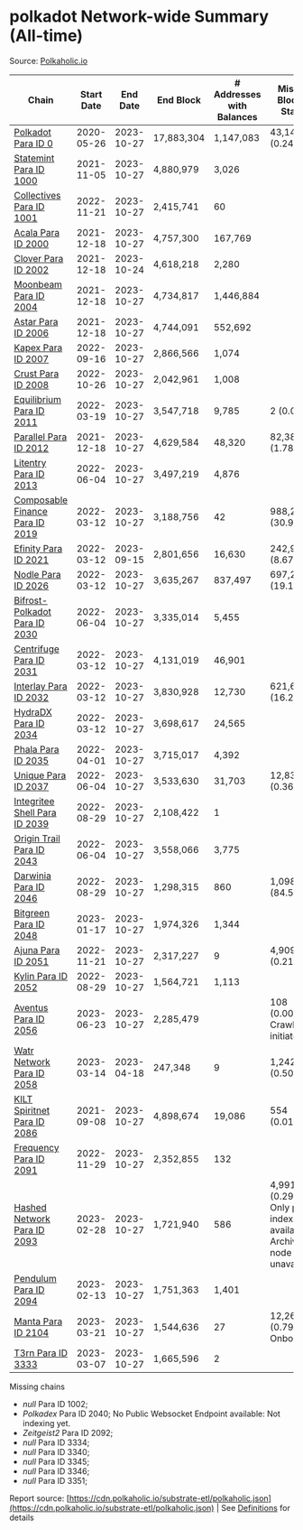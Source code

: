 # polkadot Network-wide Summary (All-time)

Source: [Polkaholic.io](https://polkaholic.io)


| Chain            | Start Date | End Date | End Block | # Addresses with Balances | Missing Blocks / Status |
| ---------------- | ---------- | ---------| --------- | ------------------------- | ----------------------- |
| [Polkadot Para ID 0](/polkadot/0-polkadot) | 2020-05-26 | 2023-10-27 | 17,883,304 |  1,147,083 | 43,144 (0.24%)  |
| [Statemint Para ID 1000](/polkadot/1000-statemint) | 2021-11-05 | 2023-10-27 | 4,880,979 |  3,026 |    |
| [Collectives Para ID 1001](/polkadot/1001-collectives) | 2022-11-21 | 2023-10-27 | 2,415,741 |  60 |    |
| [Acala Para ID 2000](/polkadot/2000-acala) | 2021-12-18 | 2023-10-27 | 4,757,300 |  167,769 |    |
| [Clover Para ID 2002](/polkadot/2002-clover) | 2021-12-18 | 2023-10-24 | 4,618,218 |  2,280 |    |
| [Moonbeam Para ID 2004](/polkadot/2004-moonbeam) | 2021-12-18 | 2023-10-27 | 4,734,817 |  1,446,884 |    |
| [Astar Para ID 2006](/polkadot/2006-astar) | 2021-12-18 | 2023-10-27 | 4,744,091 |  552,692 |    |
| [Kapex Para ID 2007](/polkadot/2007-kapex) | 2022-09-16 | 2023-10-27 | 2,866,566 |  1,074 |    |
| [Crust Para ID 2008](/polkadot/2008-crust) | 2022-10-26 | 2023-10-27 | 2,042,961 |  1,008 |    |
| [Equilibrium Para ID 2011](/polkadot/2011-equilibrium) | 2022-03-19 | 2023-10-27 | 3,547,718 |  9,785 | 2 (0.00%)  |
| [Parallel Para ID 2012](/polkadot/2012-parallel) | 2021-12-18 | 2023-10-27 | 4,629,584 |  48,320 | 82,381 (1.78%)  |
| [Litentry Para ID 2013](/polkadot/2013-litentry) | 2022-06-04 | 2023-10-27 | 3,497,219 |  4,876 |    |
| [Composable Finance Para ID 2019](/polkadot/2019-composable) | 2022-03-12 | 2023-10-27 | 3,188,756 |  42 | 988,228 (30.99%)  |
| [Efinity Para ID 2021](/polkadot/2021-efinity) | 2022-03-12 | 2023-09-15 | 2,801,656 |  16,630 | 242,949 (8.67%)  |
| [Nodle Para ID 2026](/polkadot/2026-nodle) | 2022-03-12 | 2023-10-27 | 3,635,267 |  837,497 | 697,249 (19.18%)  |
| [Bifrost-Polkadot Para ID 2030](/polkadot/2030-bifrost-dot) | 2022-06-04 | 2023-10-27 | 3,335,014 |  5,455 |    |
| [Centrifuge Para ID 2031](/polkadot/2031-centrifuge) | 2022-03-12 | 2023-10-27 | 4,131,019 |  46,901 |    |
| [Interlay Para ID 2032](/polkadot/2032-interlay) | 2022-03-12 | 2023-10-27 | 3,830,928 |  12,730 | 621,626 (16.23%)  |
| [HydraDX Para ID 2034](/polkadot/2034-hydradx) | 2022-03-12 | 2023-10-27 | 3,698,617 |  24,565 |    |
| [Phala Para ID 2035](/polkadot/2035-phala) | 2022-04-01 | 2023-10-27 | 3,715,017 |  4,392 |    |
| [Unique Para ID 2037](/polkadot/2037-unique) | 2022-06-04 | 2023-10-27 | 3,533,630 |  31,703 | 12,839 (0.36%)  |
| [Integritee Shell Para ID 2039](/polkadot/2039-integritee-shell) | 2022-08-29 | 2023-10-27 | 2,108,422 |  1 |    |
| [Origin Trail Para ID 2043](/polkadot/2043-origintrail) | 2022-06-04 | 2023-10-27 | 3,558,066 |  3,775 |    |
| [Darwinia Para ID 2046](/polkadot/2046-darwinia) | 2022-08-29 | 2023-10-27 | 1,298,315 |  860 | 1,098,047 (84.57%)  |
| [Bitgreen Para ID 2048](/polkadot/2048-bitgreen) | 2023-01-17 | 2023-10-27 | 1,974,326 |  1,344 |    |
| [Ajuna Para ID 2051](/polkadot/2051-ajuna) | 2022-11-21 | 2023-10-27 | 2,317,227 |  9 | 4,909 (0.21%)  |
| [Kylin Para ID 2052](/polkadot/2052-kylin) | 2022-08-29 | 2023-10-27 | 1,564,721 |  1,113 |    |
| [Aventus Para ID 2056](/polkadot/2056-aventus) | 2023-06-23 | 2023-10-27 | 2,285,479 |   | 108 (0.00%) Crawling initiated |
| [Watr Network Para ID 2058](/polkadot/2058-watr) | 2023-03-14 | 2023-04-18 | 247,348 |  9 | 1,242 (0.50%)  |
| [KILT Spiritnet Para ID 2086](/polkadot/2086-kilt) | 2021-09-08 | 2023-10-27 | 4,898,674 |  19,086 | 554 (0.01%)  |
| [Frequency Para ID 2091](/polkadot/2091-frequency) | 2022-11-29 | 2023-10-27 | 2,352,855 |  132 |    |
| [Hashed Network Para ID 2093](/polkadot/2093-hashed) | 2023-02-28 | 2023-10-27 | 1,721,940 |  586 | 4,991 (0.29%) Only partial index available: Archive node unavailable |
| [Pendulum Para ID 2094](/polkadot/2094-pendulum) | 2023-02-13 | 2023-10-27 | 1,751,363 |  1,401 |    |
| [Manta Para ID 2104](/polkadot/2104-manta) | 2023-03-21 | 2023-10-27 | 1,544,636 |  27 | 12,262 (0.79%) Onboarding |
| [T3rn Para ID 3333](/polkadot/3333-t3rn) | 2023-03-07 | 2023-10-27 | 1,665,596 |  2 |    |

Missing chains


* *null* Para ID 1002; 
* *Polkadex* Para ID 2040; No Public Websocket Endpoint available: Not indexing yet.
* *Zeitgeist2* Para ID 2092; 
* *null* Para ID 3334; 
* *null* Para ID 3340; 
* *null* Para ID 3345; 
* *null* Para ID 3346; 
* *null* Para ID 3351; 

Report source: [https://cdn.polkaholic.io/substrate-etl/polkaholic.json](https://cdn.polkaholic.io/substrate-etl/polkaholic.json) | See [Definitions](/DEFINITIONS.md) for details

